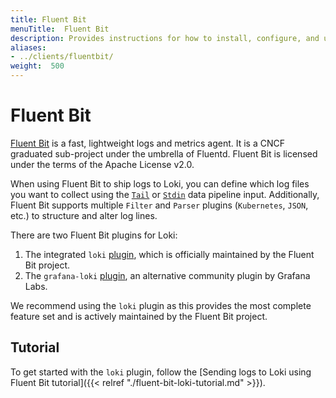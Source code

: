 ```yaml
---
title: Fluent Bit
menuTitle:  Fluent Bit
description: Provides instructions for how to install, configure, and use the Fluent Bit client to send logs to Loki.
aliases: 
- ../clients/fluentbit/
weight:  500
---
```

# Fluent Bit

[Fluent Bit](https://fluentbit.io/) is a fast, lightweight logs and metrics agent. It is a CNCF graduated sub-project under the umbrella of Fluentd. Fluent Bit is licensed under the terms of the Apache License v2.0.

When using Fluent Bit to ship logs to Loki, you can define which log files you want to collect using the [`Tail`](https://docs.fluentbit.io/manual/pipeline/inputs/tail) or [`Stdin`](https://docs.fluentbit.io/manual/pipeline/inputs/standard-input) data pipeline input. Additionally, Fluent Bit supports multiple `Filter` and `Parser` plugins (`Kubernetes`, `JSON`, etc.) to structure and alter log lines.

There are two Fluent Bit plugins for Loki: 

1. The integrated `loki` [plugin](https://grafana.com/docs/loki/<LOKI_VERSION>/send-data/fluentbit/fluent-bit-plugin/), which is officially maintained by the Fluent Bit project.
2. The `grafana-loki` [plugin](https://grafana.com/docs/loki/<LOKI_VERSION>/send-data/fluentbit/community-plugin/), an alternative community plugin by Grafana Labs.

We recommend using the `loki` plugin as this provides the most complete feature set and is actively maintained by the Fluent Bit project.

## Tutorial

To get started with the `loki` plugin, follow the [Sending logs to Loki using Fluent Bit tutorial]({{< relref "./fluent-bit-loki-tutorial.md" >}}). 

